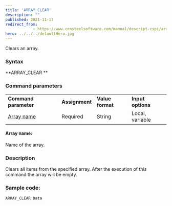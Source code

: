 ```yaml
---
title: 'ARRAY_CLEAR'
description: ""
published: 2021-11-17
redirect_from: 
            - https://www.consteelsoftware.com/manual/descript-cspi/array_clear/
hero: ../../../defaultHero.jpg
---
```

<!-- wp:paragraph -->

Clears an array.

<!-- /wp:paragraph -->

<!-- wp:heading {"level":3} -->

### Syntax

<!-- /wp:heading -->

<!-- wp:paragraph -->

**ARRAY_CLEAR **

<!-- /wp:paragraph -->

<!-- wp:heading {"level":3} -->

### Command parameters

<!-- /wp:heading -->

<!-- wp:table {"className":"is-style-stripes"} -->

|                           |                |                  |                   |
| ------------------------- | -------------- | ---------------- | ----------------- |
| **Command parameter**     | **Assignment** | **Value format** | **Input options** |
| [Array name](#Array-name) | Required       | String           | Local, variable   |

<!-- /wp:table -->

<!-- wp:heading {"level":4} -->

#### Array name:

<!-- /wp:heading -->

<!-- wp:paragraph -->

Name of the array.

<!-- /wp:paragraph -->

<!-- wp:heading {"level":3} -->

### Description

<!-- /wp:heading -->

<!-- wp:paragraph -->

Clears all items from the specified array. After the execution of this command the array will be empty.

<!-- /wp:paragraph -->

<!-- wp:heading {"level":3} -->

### Sample code:

<!-- /wp:heading -->

<!-- wp:loos-hcb/code-block -->

```
ARRAY_CLEAR Data
```

<!-- /wp:loos-hcb/code-block -->

<!-- wp:paragraph -->

<!-- /wp:paragraph -->
